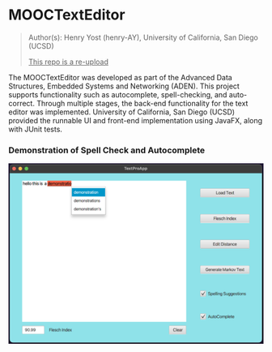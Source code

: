 # MOOCTextEditor

> Author(s): Henry Yost (henry-AY), University of California, San Diego (UCSD)
>
> <ins>This repo is a re-upload</ins>

The MOOCTextEditor was developed as part of the Advanced Data Structures, Embedded Systems and Networking (ADEN). This project supports functionality such as autocomplete, spell-checking, and auto-correct. Through multiple stages, the back-end functionality for the text editor was implemented. University of California, San Diego (UCSD) provided the runnable UI and front-end implementation using JavaFX, along with JUnit tests.

### Demonstration of Spell Check and Autocomplete

<p align="center">
  <img src="Demo.png" width="" height="" />
</p>

